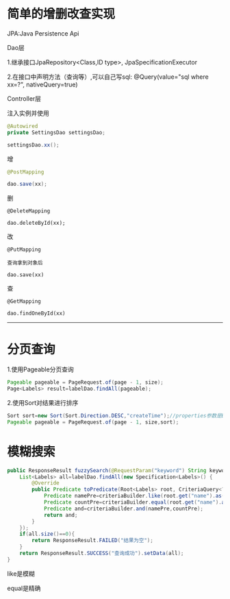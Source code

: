 # 简单的增删改查实现

JPA:Java Persistence Api

Dao层

1.继承接口JpaRepository<Class,ID type>, JpaSpecificationExecutor<Class>

2.在接口中声明方法（查询等）,可以自己写sql: @Query(value="sql where xx=?", nativeQuery=true)




Controller层

注入实例并使用

```java
@Autowired
private SettingsDao settingsDao;

settingsDao.xx();
```

增

```java
@PostMapping

dao.save(xx);
```

删

```
@DeleteMapping

dao.deleteById(xx);
```

改

```
@PutMapping

查询拿到对象后

dao.save(xx)
```

查

```
@GetMapping

dao.findOneById(xx)
```

---

# 分页查询

1.使用Pageable分页查询

```java
Pageable pageable = PageRequest.of(page - 1, size);
Page<Labels> result=labelDao.findAll(pageable);
```

2.使用Sort对结果进行排序

```java
Sort sort=new Sort(Sort.Direction.DESC,"createTime");//properties参数是Bean类的名称，而不是数据库字段
Pageable pageable = PageRequest.of(page - 1, size,sort);
```

# 模糊搜索

```java
public ResponseResult fuzzySearch(@RequestParam("keyword") String keyword , @RequestParam("count") int count){
    List<Labels> all=labelDao.findAll(new Specification<Labels>() {
        @Override
        public Predicate toPredicate(Root<Labels> root, CriteriaQuery<?> criteriaQuery, CriteriaBuilder criteriaBuilder) {
            Predicate namePre=criteriaBuilder.like(root.get("name").as(String.class),"%"+keyword+"%");
            Predicate countPre=criteriaBuilder.equal(root.get("name").as(Integer.class),count);
            Predicate and=criteriaBuilder.and(namePre,countPre);
            return and;
        }
    });
    if(all.size()==0){
        return ResponseResult.FAILED("结果为空");
    }
    return ResponseResult.SUCCESS("查询成功").setData(all);
}
```

like是模糊

equal是精确